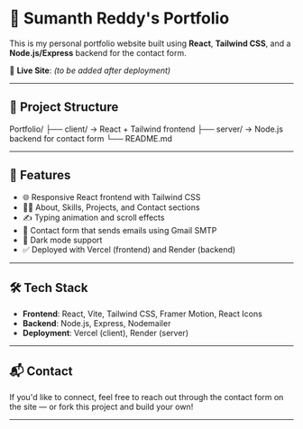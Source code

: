 # 💼 Sumanth Reddy's Portfolio

This is my personal portfolio website built using **React**, **Tailwind CSS**, and a **Node.js/Express** backend for the contact form.

🔗 **Live Site**: _(to be added after deployment)_

---

## 📁 Project Structure

Portfolio/
├── client/ → React + Tailwind frontend
├── server/ → Node.js backend for contact form
└── README.md

---

## 🚀 Features

- 🌐 Responsive React frontend with Tailwind CSS
- 🧑‍💻 About, Skills, Projects, and Contact sections
- ✍️ Typing animation and scroll effects
- 📧 Contact form that sends emails using Gmail SMTP
- 🌙 Dark mode support
- ✅ Deployed with Vercel (frontend) and Render (backend)

---

## 🛠️ Tech Stack

- **Frontend**: React, Vite, Tailwind CSS, Framer Motion, React Icons
- **Backend**: Node.js, Express, Nodemailer
- **Deployment**: Vercel (client), Render (server)

---

## 📬 Contact

If you'd like to connect, feel free to reach out through the contact form on the site — or fork this project and build your own!

---
